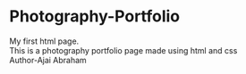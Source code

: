 # Photography-Portfolio
My first html page.
<BR>
This is a photography portfolio page made using html and css
<BR>
Author-Ajai Abraham
